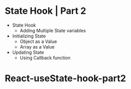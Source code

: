 # State Hook | Part 2

- State Hook
  - Adding Multiple State variables
- Initializing State
  - Object as a Value
  - Array as a Value
- Updating State
  - Using Callback function
# React-useState-hook-part2
